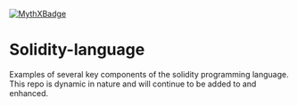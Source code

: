 [![MythXBadge](https://badgen.net/https/api.mythx.io/v1/projects/971d40d4-e10a-45fb-95db-0d8ff141f453/badge/data?cache=300&icon=https://raw.githubusercontent.com/ConsenSys/mythx-github-badge/main/logo_white.svg)](https://docs.mythx.io/dashboard/github-badges)
# Solidity-language
Examples of several key components of the solidity programming language. This repo is dynamic in nature and will continue to be added to and enhanced.
